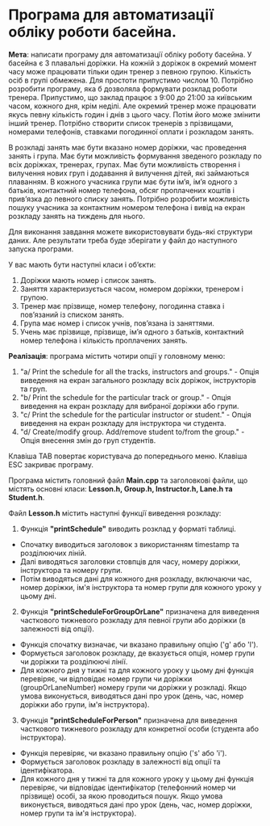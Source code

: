 # Програма для автоматизації обліку роботи басейна.

**Мета**: написати програму для автоматизації обліку роботу басейна.
У басейна є 3 плавальні доріжки. На кожній з доріжок в окремий момент часу може
працювати тільки один тренер з певною групою. Кількість осіб в групі обмежена. 
Для простоти припустимо числом 10.
Потрібно розробити програму, яка б дозволяла формувати розклад роботи тренера.
Припустимо, що заклад працює з 9:00 до 21:00 за київським часом, кожного дня, крім неділі. 
Але окремий тренер може працювати якусь певну кількість годин і днів з цього часу. 
Потім його може змінити інший тренер. Потрібно створити список тренерів з
прізвищами, номерами телефонів, ставками погодинної оплати і розкладом занять. 

В розкладі занять має бути вказано номер доріжки, час проведення занять і група. 
Має бути можливість формування зведеного розкладу по всіх доріжках, тренерах, групах.
Має бути можливість створення і вилучення нових груп і додавання й вилучення
дітей, які займаються плаванням. В кожного учасника групи має бути ім’я, ім’я одного
з батьків, контактний номер телефона, обсяг проплачених коштів і прив’язка до
певного списку занять. Потрібно розробити можливість пошуку учасника за
контактним номером телефона і вивід на екран розкладу занять на тиждень для нього.

Для виконання завдання можете використовувати будь-які структури даних. 
Але результати треба буде зберігати у файл до наступного запуска програми.

У вас мають бути наступні класи і об’єкти:
1) Доріжки мають номер і список занять.
2) Заняття характеризується часом, номером доріжки, тренером і групою.
3) Тренер має прізвище, номер телефону, погодинна ставка і пов’язаний із списком
занять.
4) Група має номер і список учнів, пов’язана із заняттями.
5) Учень має прізвище, прізвище, ім’я одного з батьків, контактний номер телефона і
кількість проплачених занять.

**Реалізація**: програма містить чотири опції у головному меню:
1) "a/ Print the schedule for all the tracks, instructors and groups." - Опція виведення на екран загального розкладу всіх доріжок, інструкторів та груп.
2) "b/ Print the schedule for the particular track or group." - Опція виведення на екран розкладу для вибраної доріжки або групи.
3) "c/ Print the schedule for the particular instructor or student." - Опція виведення на екран розкладу для інструктора чи студента.
4) "d/ Create/modify group. Add/remove student to/from the group." - Опція внесення змін до груп студентів.

Клавіша TAB повертає користувача до попереднього меню.
Клавіша ESC закриває програму.

Програма містить головний файл **Main.cpp** та заголовкові файли, що містять основні класи: **Lesson.h, Group.h, Instructor.h, Lane.h та Student.h**.

Файл **Lesson.h** містить наступні функції виведення розкладу:
1) Функція **"printSchedule"** виводить розклад у форматі таблиці. 
* Спочатку виводиться заголовок з використанням timestamp та розділюючих ліній.
* Далі виводяться заголовки стовпців для часу, номеру доріжки, інструктора та номеру групи.
* Потім виводяться дані для кожного дня розкладу, включаючи час, номер доріжки, ім'я інструктора та номер групи для кожного уроку у цьому дні.
2) Функція **"printScheduleForGroupOrLane"** призначена для виведення часткового тижневого розкладу для певної групи або доріжки (в залежності від опції).
* Функція спочатку визначає, чи вказано правильну опцію ('g' або 'l').
* Формується заголовок розкладу, де вказується опція, номер групи чи доріжки та розділюючі лінії.
* Для кожного дня у тижні та для кожного уроку у цьому дні функція перевіряє, чи відповідає номер групи чи доріжки (groupOrLaneNumber) номеру групи чи доріжки у розкладі. Якщо умова виконується, виводяться дані про урок (день, час, номер доріжки або групи, ім'я інструктора).
3) Функція **"printScheduleForPerson"** призначена для виведення часткового тижневого розкладу для конкретної особи (студента або інструктора).
* Функція перевіряє, чи вказано правильну опцію ('s' або 'i').
* Формується заголовок розкладу в залежності від опції та ідентифікатора.
* Для кожного дня у тижні та для кожного уроку у цьому дні функція перевіряє, чи відповідає ідентифікатор (телефонний номер чи прізвище) особі, за якою проводиться пошук. Якщо умова виконується, виводяться дані про урок (день, час, номер доріжки, номер групи та ім'я інструктора).
